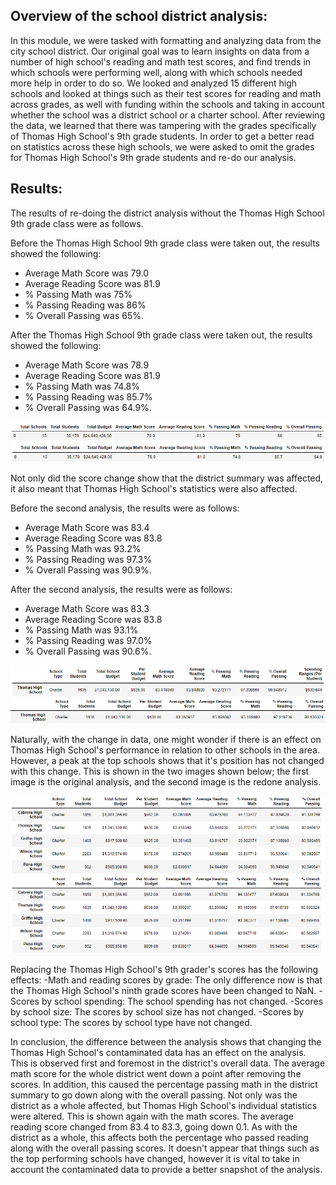  ## Overview of the school district analysis:
In this module, we were tasked with formatting and analyzing data from the city school district. Our original goal was to learn insights on data from a number of high school's reading and math test scores, and find trends in which schools were performing well, along with which schools needed more help in order to do so. We looked and analyzed 15 different high schools and looked at things such as their test scores for reading and math across grades, as well with funding within the schools and taking in account whether the school was a district school or a charter school. After reviewing the data, we learned that there was tampering with the grades specifically of Thomas High School's 9th grade students. In order to get a better read on statistics across these high schools, we were asked to omit the grades for Thomas High School's 9th grade students and re-do our analysis.
 
## Results:
The results of re-doing the district analysis without the Thomas High School 9th grade class were as follows.
 
Before the Thomas High School 9th grade class were taken out, the results showed the following:
- Average Math Score was 79.0
- Average Reading Score was 81.9
- % Passing Math was 75%
- % Passing Reading was 86%
- % Overall Passing was 65%.


After the Thomas High School 9th grade class were taken out, the results showed the following:


- Average Math Score was 78.9
- Average Reading Score was 81.9
- % Passing Math was 74.8%
- % Passing Reading was 85.7%
- % Overall Passing was 64.9%.
 
![Original District Analysis Summary](https://github.com/BrieonaT/School_District_Analysis/blob/main/Resources/Original_Analysis_District_Summary.png)
![2ND Analysis District Summary](https://github.com/BrieonaT/School_District_Analysis/blob/main/Resources/Second_Analysis_District_Summary.png)
 
 
 
 
Not only did the score change show that the district summary was affected, it also meant that Thomas High School's statistics were also affected.
 
Before the second analysis, the results were as follows:
- Average Math Score was 83.4
- Average Reading Score was 83.8
- % Passing Math was 93.2%
- % Passing Reading was 97.3%
- % Overall Passing was 90.9%.



After the second analysis, the results were as follows:


- Average Math Score was 83.3
- Average Reading Score was 83.8
- % Passing Math was 93.1%
- % Passing Reading was 97.0%
- % Overall Passing was 90.6%.
 
![Original Analysis Thomas High School Overview](https://github.com/BrieonaT/School_District_Analysis/blob/main/Resources/Original_Analysis_THS_Overview.png)
![2nd Analysis Thomas High School Overview](https://github.com/BrieonaT/School_District_Analysis/blob/main/Resources/Second_Analysis_THS_Overview.png)
 
Naturally, with the change in data, one might wonder if there is an effect on Thomas High School's performance in relation to other schools in the area. However, a peak at the top schools shows that it's position has not changed with this change. This is shown in the two images shown below; the first image is the original analysis, and the second image is the redone analysis.
 
![Original Analysis Top 5 Schools](https://github.com/BrieonaT/School_District_Analysis/blob/main/Resources/Original_Analysis_Top5.png)
![2nd Analysis Top 5 Schools](https://github.com/BrieonaT/School_District_Analysis/blob/main/Resources/Second_Analysis_Top5.png)
 
 
Replacing the Thomas High School's 9th grader's scores has the following effects:
-Math and reading scores by grade: The only difference now is that the Thomas High School's ninth grade scores have been changed to NaN.
-Scores by school spending: The school spending has not changed.
-Scores by school size: The scores by school size has not changed.
-Scores by school type: The scores by school type have not changed.
 
In conclusion, the difference between the analysis shows that changing the Thomas High School's contaminated data has an effect on the analysis. This is observed first and foremost in the district's overall data. The average math score for the whole district went down a point after removing the scores. In addition, this caused the percentage passing math in the district summary to go down along with the overall passing. Not only was the district as a whole affected, but Thomas High School's individual statistics were altered. This is shown again with the math scores. The average reading score changed from 83.4 to 83.3, going down 0.1. As with the district as a whole, this affects both the percentage who passed reading along with the overall passing scores. It doesn't appear that things such as the top performing schools have changed, however it is vital to take in account the contaminated data to provide a better snapshot of the analysis.
